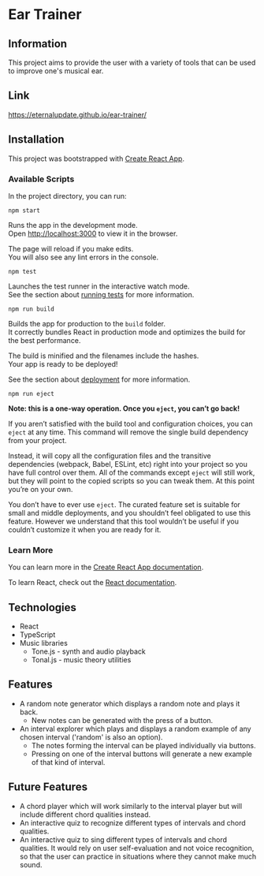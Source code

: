 # Ear Trainer
## Information
This project aims to provide the user with a variety of tools that can be used to improve one's musical ear.

## Link
https://eternalupdate.github.io/ear-trainer/

## Installation
This project was bootstrapped with
[Create React App](https://github.com/facebook/create-react-app).

### Available Scripts

In the project directory, you can run:

`npm start`

Runs the app in the development mode.<br /> Open
[http://localhost:3000](http://localhost:3000) to view it in the browser.

The page will reload if you make edits.<br /> You will also see any lint errors
in the console.

`npm test`

Launches the test runner in the interactive watch mode.<br /> See the section
about
[running tests](https://facebook.github.io/create-react-app/docs/running-tests)
for more information.

`npm run build`

Builds the app for production to the `build` folder.<br /> It correctly bundles
React in production mode and optimizes the build for the best performance.

The build is minified and the filenames include the hashes.<br /> Your app is
ready to be deployed!

See the section about
[deployment](https://facebook.github.io/create-react-app/docs/deployment) for
more information.

`npm run eject`

**Note: this is a one-way operation. Once you `eject`, you can’t go back!**

If you aren’t satisfied with the build tool and configuration choices, you can
`eject` at any time. This command will remove the single build dependency from
your project.

Instead, it will copy all the configuration files and the transitive
dependencies (webpack, Babel, ESLint, etc) right into your project so you have
full control over them. All of the commands except `eject` will still work, but
they will point to the copied scripts so you can tweak them. At this point
you’re on your own.

You don’t have to ever use `eject`. The curated feature set is suitable for
small and middle deployments, and you shouldn’t feel obligated to use this
feature. However we understand that this tool wouldn’t be useful if you couldn’t
customize it when you are ready for it.

### Learn More

You can learn more in the
[Create React App documentation](https://facebook.github.io/create-react-app/docs/getting-started).

To learn React, check out the [React documentation](https://reactjs.org/).

## Technologies
* React
* TypeScript
* Music libraries
    * Tone.js - synth and audio playback
    * Tonal.js - music theory utilities

## Features
* A random note generator which displays a random note and plays it back. 
    * New notes can be generated with the press of a button.
* An interval explorer which plays and displays a random example of any chosen interval ('random' is also an option). 
    * The notes forming the interval can be played individually via buttons. 
    * Pressing on one of the interval buttons will generate a new example of that kind of interval.
    
## Future Features
* A chord player which will work similarly to the interval player but will include different chord qualities instead.
* An interactive quiz to recognize different types of intervals and chord qualities.
* An interactive quiz to sing different types of intervals and chord qualities. It would rely on user self-evaluation and not voice recognition, so that the user can practice in situations where they cannot make much sound.
